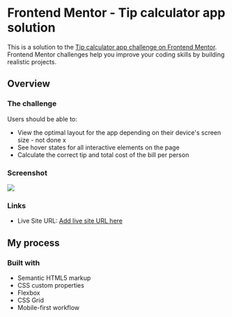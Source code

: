 # Frontend Mentor - Tip calculator app solution

This is a solution to the [Tip calculator app challenge on Frontend Mentor](https://www.frontendmentor.io/challenges/tip-calculator-app-ugJNGbJUX). Frontend Mentor challenges help you improve your coding skills by building realistic projects.

## Overview

### The challenge

Users should be able to:

- View the optimal layout for the app depending on their device's screen size - not done x
- See hover states for all interactive elements on the page 
- Calculate the correct tip and total cost of the bill per person

### Screenshot

![](./screenshot.jpg)

### Links

- Live Site URL: [Add live site URL here]([https://your-live-site-url.com](https://kinishii1.github.io/tip-calculator-frontend-mentor/))

## My process

### Built with

- Semantic HTML5 markup
- CSS custom properties
- Flexbox
- CSS Grid
- Mobile-first workflow
